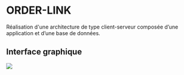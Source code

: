 # ORDER-LINK

Réalisation d'une architecture de type client-serveur composée d’une application et d’une base de données. 


## Interface graphique 

![](https://media.discordapp.net/attachments/429783640361140225/1183768396320473180/image.png?ex=6589893b&is=6577143b&hm=9595558c42ffa214b5b277a1a8c743c6622882a884d35291e9ef014715ba3cb8&=&format=webp&quality=lossless&width=1136&height=623)

